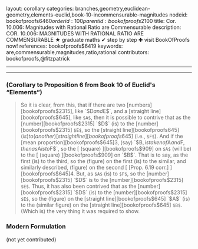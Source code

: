 layout: corollary
categories: branches,geometry,euclidean-geometry,elements-euclid,book-10-incommensurable-magnitudes
nodeid: bookofproofs$6460
orderid: 100
parentid: bookofproofs$2100
title: Cor. 10.006: Magnitudes with Rational Ratio are Commensurable
description: COR. 10.006: MAGNITUDES WITH RATIONAL RATIO ARE COMMENSURABLE &#9733; graduate maths &#10004; step by step &#10010; visit BookOfProofs now!
references: bookofproofs$6419
keywords: are,commensurable,magnitudes,ratio,rational
contributors: bookofproofs,@fitzpatrick

---


---

### (Corollary to Proposition 6 from Book 10 of Euclid's “Elements”)

> So it is clear, from this, that if there are two [numbers][bookofproofs$2315], like `$D$` and `$E$`, and a [straight line][bookofproofs$645], like `$A$`, then it is possible to contrive that as the [number][bookofproofs$2315] `$D$` (is) to the [number][bookofproofs$2315] `$E$`, so the [straight line][bookofproofs$645] (is) to (another) [straight line][bookofproofs$645] (i.e., `$F$`). And if the [mean proportion][bookofproofs$645]3, (say) `$B$`, is taken of `$A$` and `$F$`, then as `$A$` is to `$F$`, so the [ (square) ][bookofproofs$909] on `$A$` (will be) to the [ (square) ][bookofproofs$909] on `$B$`. That is to say, as the first (is) to the third, so the (figure) on the first (is) to the similar, and similarly described, (figure) on the second [ [Prop. 6.19 corr.] ][bookofproofs$645]4. But, as `$A$` (is) to `$F$`, so the [number][bookofproofs$2315] `$D$` is to the [number][bookofproofs$2315] `$E$`. Thus, it has also been contrived that as the [number][bookofproofs$2315] `$D$` (is) to the [number][bookofproofs$2315] `$E$`, so the (figure) on the [straight line][bookofproofs$645] `$A$` (is) to the (similar figure) on the [straight line][bookofproofs$645] `$B$`. (Which is) the very thing it was required to show.


### Modern Formulation

(not yet contributed)
